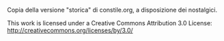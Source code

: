 Copia della versione "storica" di constile.org, a disposizione dei nostalgici.

This work is licensed under a Creative Commons Attribution 3.0 License: http://creativecommons.org/licenses/by/3.0/
